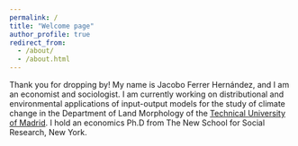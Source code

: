 ```yaml
---
permalink: /
title: "Welcome page"
author_profile: true
redirect_from: 
  - /about/
  - /about.html
---
```


Thank you for dropping by! My name is Jacobo Ferrer Hernández, and I am an economist and sociologist. I am currently working on distributional and environmental applications of input-output models for the study of climate change in the Department of Land Morphology of the [Technical University of Madrid](https://portalcientifico.upm.es/es/ipublic/researcher/336709). I hold an economics Ph.D from The New School for Social Research, New York.
